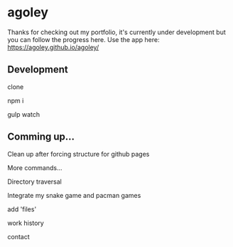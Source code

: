 # agoley
Thanks for checking out my portfolio, it's currently under development but you can follow the progress here. Use the app here: https://agoley.github.io/agoley/


## Development


clone

npm i

gulp watch

## Comming up...

Clean up after forcing structure for github pages

More commands...

Directory traversal

Integrate my snake game and pacman games

add 'files'

  work history
  
  contact
  
  





